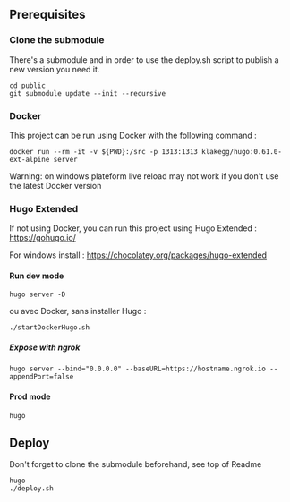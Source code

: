 ## Prerequisites

### Clone the submodule 

There's a submodule and in order to use the deploy.sh script to 
publish a new version you need it.

    cd public
    git submodule update --init --recursive

### Docker

This project can be run using Docker with the following command :
```
docker run --rm -it -v ${PWD}:/src -p 1313:1313 klakegg/hugo:0.61.0-ext-alpine server
``` 
Warning: on windows plateform live reload may not work if you don't use the latest Docker version

### Hugo Extended

If not using Docker, you can run this project using Hugo Extended : https://gohugo.io/

For windows install : https://chocolatey.org/packages/hugo-extended

#### Run dev mode

```
hugo server -D
```

ou avec Docker, sans installer Hugo :

```
./startDockerHugo.sh
```

##### Expose with ngrok

```
hugo server --bind="0.0.0.0" --baseURL=https://hostname.ngrok.io --appendPort=false
```


#### Prod mode

```
hugo
```

## Deploy
Don't forget to clone the submodule beforehand, see top of Readme 

```
hugo
./deploy.sh
```
